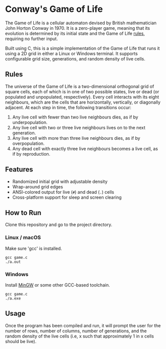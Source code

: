 # Conway's Game of Life
The Game of Life is a cellular automaton devised by British mathematician John Horton Conway in 1970. It is a zero-player game, meaning that its evolution is determined by its initial state and the Game of Life [rules](#Rules), requiring no further input.

Built using C, this is a simple implementation of the Game of Life that runs it using a 2D grid in either a Linux or Windows terminal. It supports configurable grid size, generations, and random density of live cells.

## Rules
The universe of the Game of Life is a two-dimensional orthogonal grid of square cells, each of which is in one of two possible states, live or dead (or populated and unpopulated, respectively). Every cell interacts with its eight neighbours, which are the cells that are horizontally, vertically, or diagonally adjacent. At each step in time, the following transitions occur:

1. Any live cell with fewer than two live neighbours dies, as if by underpopulation.
2. Any live cell with two or three live neighbours lives on to the next generation.
3. Any live cell with more than three live neighbours dies, as if by overpopulation.
4. Any dead cell with exactly three live neighbours becomes a live cell, as if by reproduction.

## Features
- Randomized initial grid with adjustable density
- Wrap-around grid edges
- ANSI-colored output for live (`#`) and dead (`.`) cells
- Cross-platform support for sleep and screen clearing

## How to Run
Clone this repository and go to the project directory.

### Linux / macOS
Make sure 'gcc' is installed.

```shell
gcc game.c
./a.out
```

### Windows
Install [MinGW](https://www.mingw-w64.org/) or some other GCC-based toolchain.

```shell
gcc game.c
./a.exe
```

## Usage
Once the program has been compiled and run, it will prompt the user for the number of rows, number of columns, number of generations, and the random density of the live cells (i.e, x such that approximately 1 in x cells should be live).
